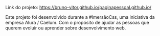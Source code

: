 Link do projeto: https://bruno-vitor.github.io/paginapessoal.github.io/

Este projeto foi desenvolvido durante a #ImersãoCss, uma iniciativa da empresa Alura / Caelum. Com o propósito de ajudar
as pessoas que querem evoluir ou aprender sobre desenvolvimento web.
